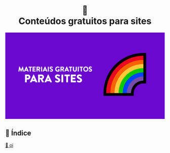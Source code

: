 <h1 align="center">
  🌈<br>Conteúdos gratuitos para sites
</h1>

<img src="./assets/banner.png">


## 📕 Índice


<a href="materiais-gratuitos-para-sites.md#-indice"> 📌 oi </a>



